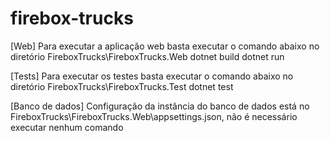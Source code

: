 # firebox-trucks

[Web]
Para executar a aplicação web basta executar o comando abaixo no diretório FireboxTrucks\FireboxTrucks.Web
dotnet build
dotnet run

[Tests]
Para executar os testes basta executar o comando abaixo no diretório  FireboxTrucks\FireboxTrucks.Test
dotnet test

[Banco de dados]
Configuração da instância do banco de dados está no FireboxTrucks\FireboxTrucks.Web\appsettings.json, não é necessário executar nenhum comando
